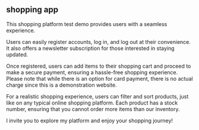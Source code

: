 ##  shopping app

This shopping platform test demo provides users with a seamless experience.

Users can easily register accounts, log in, and log out at their convenience. It also offers a newsletter subscription for those interested in staying updated.

Once registered, users can add items to their shopping cart and proceed to make a secure payment, ensuring a hassle-free shopping experience. 
Please note that while there is an option for card payment, there is no actual charge since this is a demonstration website.

For a realistic shopping experience, users can filter and sort products, just like on any typical online shopping platform.
Each product has a stock number, ensuring that you cannot order more items than our inventory.

I invite you to explore my platform and enjoy your shopping journey!

